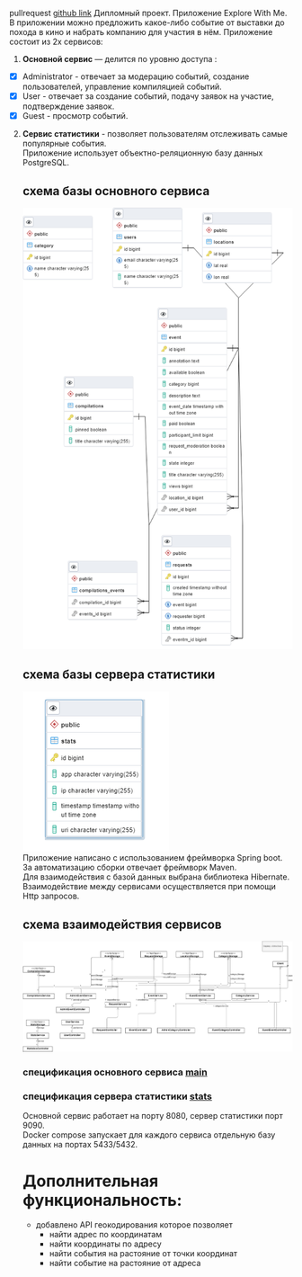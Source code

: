 pullrequest [github link](https://github.com/dkantserev/java-explore-with-me/pull/1#issue-1402308827)
Дипломный проект.
Приложение Explore With Me.
В приложении можно предложить какое-либо событие от выставки до похода в кино и набрать компанию для участия в нём. Приложение состоит из 2х сервисов:

1.  **Основной сервис** — делится по уровню доступа :
- [x] Administrator - отвечает за модерацию событий, создание пользователей, управление компиляцией событий.
- [x] User - отвечает за создание событий, подачу заявок на участие, подтверждение заявок.
- [x] Guest - просмотр событий.
2. **Сервис статистики** - позволяет пользователям отслеживать самые популярные события.    
   Приложение использует объектно-реляционную базу данных PostgreSQL.  
   
   ## схема базы основного сервиса  
   ![enter image description here](/main.png)  
   
   ## схема базы сервера статистики  
   ![enter image description here](/stats.png)   
   Приложение написано с использованием фреймворка  Spring boot.  
   За автоматизацию сборки отвечает фреймворк Maven.  
   Для взаимодействия с базой данных выбрана библиотека Hibernate.  
   Взаимодействие между сервисами осуществляется при помощи Http запросов.  
   
   ## схема взаимодействия сервисов  
   ![enter image description here](/shema.png)  
   ### спецификация основного сервиса [main](https://raw.githubusercontent.com/yandex-praktikum/java-explore-with-me/main/ewm-main-service-spec.json)  
   ### спецификация сервера статистики [stats](https://raw.githubusercontent.com/yandex-praktikum/java-explore-with-me/main/ewm-stats-service-spec.json)  
   Основной сервис работает на порту 8080, сервер статистики порт 9090.  
   Docker compose запускает для каждого сервиса отдельную базу данных на портах 5433/5432.  
    
   # **Дополнительная функциональность:**
   - добавлено API геокодирования которое позволяет  
      - найти адрес по координатам  
      - найти координаты по адресу  
      - найти события на растояние от точки координат  
      - найти событие на растояние от адреса  
